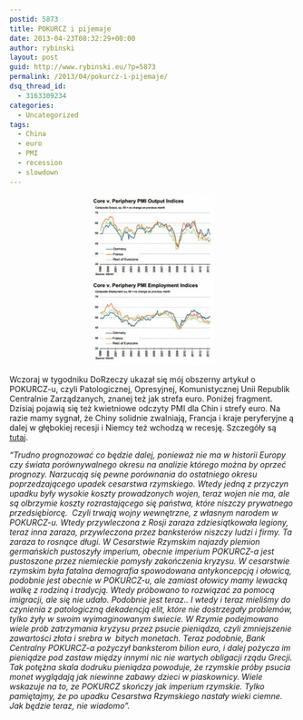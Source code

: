 ```yaml
---
postid: 5873
title: POKURCZ i pijemaje
date: 2013-04-23T08:32:29+00:00
author: rybinski
layout: post
guid: http://www.rybinski.eu/?p=5873
permalink: /2013/04/pokurcz-i-pijemaje/
dsq_thread_id:
  - 3163309234
categories:
  - Uncategorized
tags:
  - China
  - euro
  - PMI
  - recession
  - slowdown
---
```

<p style="text-align: center;">
  <a href="/uploads/2013/04/PMI_euro_April_2013_flash.jpg"><img class="size-medium wp-image-5881 aligncenter" title="PMI_euro_April_2013_flash" src="/uploads/2013/04/PMI_euro_April_2013_flash-217x300.jpg" alt="" width="217" height="300" /></a>
</p>

Wczoraj w tygodniku DoRzeczy ukazał się mój obszerny artykuł o POKURCZ-u, czyli Patologicznej, Opresyjnej, Komunistycznej Unii Republik Centralnie Zarządzanych, znanej też jak strefa euro. Poniżej fragment. Dzisiaj pojawią się też kwietniowe odczyty PMI dla Chin i strefy euro. Na razie mamy sygnał, że Chiny solidnie zwalniają, Francja i kraje peryferyjne ą dalej w głębokiej recesji i Niemcy też wchodzą w recesję. Szczegóły są [tutaj](http://www.markiteconomics.com/Survey/Page.mvc/PressReleases).

_“Trudno prognozować co będzie dalej, ponieważ nie ma w historii Europy czy świata porównywalnego okresu na analizie którego można by oprzeć prognozy. Narzucają się pewne porównania do ostatniego okresu poprzedzającego upadek cesarstwa rzymskiego. Wtedy jedną z przyczyn upadku były wysokie koszty prowadzonych wojen, teraz wojen nie ma, ale są olbrzymie koszty rozrastającego się państwa, które niszczy prywatnego przedsiębiorcę.  Czyli trwają wojny wewnętrzne, z własnym narodem w POKURCZ-u. Wtedy przywleczona z Rosji zaraza zdziesiątkowała legiony, teraz inna zaraza, przywleczona przez banksterów niszczy ludzi i firmy. Ta zaraza to rosnące długi. W Cesarstwie Rzymskim najazdy plemion germańskich pustoszyły imperium, obecnie imperium POKURCZ-a jest pustoszone przez niemieckie pomysły zakończenia kryzysu. W cesarstwie rzymskim była fatalna demografia spowodowana antykoncepcją i ołowicą, podobnie jest obecnie w POKURCZ-u, ale zamiast ołowicy mamy lewacką walkę z rodziną i tradycją. Wtedy próbowano to rozwiązać za pomocą imigracji, ale się nie udało. Podobnie jest teraz.. I wtedy i teraz mieliśmy do czynienia z patologiczną dekadencją elit, które nie dostrzegały problemów, tylko żyły w swoim wyimaginowanym świecie. W Rzymie podejmowano wiele prób zatrzymania kryzysu przez psucie pieniądza, czyli zmniejszenie zawartości złota i srebra w  bitych monetach. Teraz podobnie, Bank Centralny POKURCZ-a pożyczył banksterom bilion euro, i dalej pożycza im pieniądze pod zastaw między innymi nic nie wartych obligacji rządu Grecji.  Tak potężna skala dodruku pieniądza powoduje, że rzymskie próby psucia monet wyglądają jak niewinne zabawy dzieci w piaskownicy. Wiele wskazuje na to, ze POKURCZ skończy jak imperium rzymskie. Tylko pamiętajmy, że po upadku Cesarstwa Rzymskiego nastały wieki ciemne. Jak będzie teraz, nie wiadomo”._

